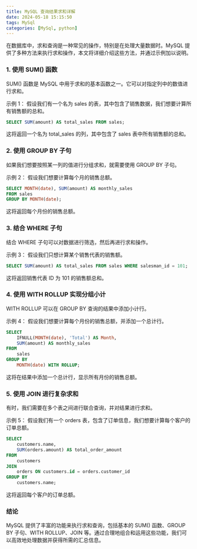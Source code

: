 ```yaml
---
title: MySQL 查询结果求和详解
date: 2024-05-18 15:15:50
tags: MySql
categories: [MySql, python]
---
```


在数据库中，求和查询是一种常见的操作，特别是在处理大量数据时。MySQL 提供了多种方法来执行求和操作，本文将详细介绍这些方法，并通过示例加以说明。
<!-- more -->

### 1. 使用 SUM() 函数
SUM() 函数是 MySQL 中用于求和的基本函数之一。它可以对指定列中的数值进行求和。

示例 1： 假设我们有一个名为 sales 的表，其中包含了销售数据，我们想要计算所有销售额的总和。
```sql
SELECT SUM(amount) AS total_sales FROM sales;
```
这将返回一个名为 total_sales 的列，其中包含了 sales 表中所有销售额的总和。

### 2. 使用 GROUP BY 子句
如果我们想要按照某一列的值进行分组求和，就需要使用 GROUP BY 子句。

示例 2： 假设我们想要计算每个月的销售总额。
```sql
SELECT MONTH(date), SUM(amount) AS monthly_sales 
FROM sales 
GROUP BY MONTH(date);
```
这将返回每个月份的销售总额。

### 3. 结合 WHERE 子句
结合 WHERE 子句可以对数据进行筛选，然后再进行求和操作。

示例 3： 假设我们只想计算某个销售代表的销售额。
```sql
SELECT SUM(amount) AS total_sales FROM sales WHERE salesman_id = 101;
```
这将返回销售代表 ID 为 101 的销售额总和。

### 4. 使用 WITH ROLLUP 实现分组小计
WITH ROLLUP 可以在 GROUP BY 查询的结果中添加小计行。

示例 4： 假设我们想要计算每个月份的销售总额，并添加一个总计行。
```sql
SELECT 
    IFNULL(MONTH(date), 'Total') AS Month, 
    SUM(amount) AS monthly_sales 
FROM 
    sales 
GROUP BY 
    MONTH(date) WITH ROLLUP;
```
这将在结果中添加一个总计行，显示所有月份的销售总额。

### 5. 使用 JOIN 进行复杂求和
有时，我们需要在多个表之间进行联合查询，并对结果进行求和。

示例 5： 假设我们有一个 orders 表，包含了订单信息，我们想要计算每个客户的订单总额。
```sql
SELECT 
    customers.name, 
    SUM(orders.amount) AS total_order_amount 
FROM 
    customers 
JOIN 
    orders ON customers.id = orders.customer_id 
GROUP BY 
    customers.name;
```
这将返回每个客户的订单总额。

### 结论
MySQL 提供了丰富的功能来执行求和查询，包括基本的 SUM() 函数、GROUP BY 子句、WITH ROLLUP、JOIN 等。通过合理地组合和运用这些功能，我们可以高效地处理数据并获得所需的汇总信息。